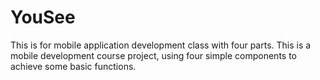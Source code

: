 # YouSee
This is for mobile application development class with four parts.
This is a mobile development course project, using four simple components to achieve some basic functions.
